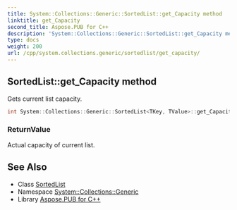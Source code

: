 ```yaml
---
title: System::Collections::Generic::SortedList::get_Capacity method
linktitle: get_Capacity
second_title: Aspose.PUB for C++
description: 'System::Collections::Generic::SortedList::get_Capacity method. Gets current list capacity in C++.'
type: docs
weight: 200
url: /cpp/system.collections.generic/sortedlist/get_capacity/
---
```

## SortedList::get_Capacity method


Gets current list capacity.

```cpp
int System::Collections::Generic::SortedList<TKey, TValue>::get_Capacity() const
```


### ReturnValue

Actual capacity of current list.

## See Also

* Class [SortedList](../)
* Namespace [System::Collections::Generic](../../)
* Library [Aspose.PUB for C++](../../../)
